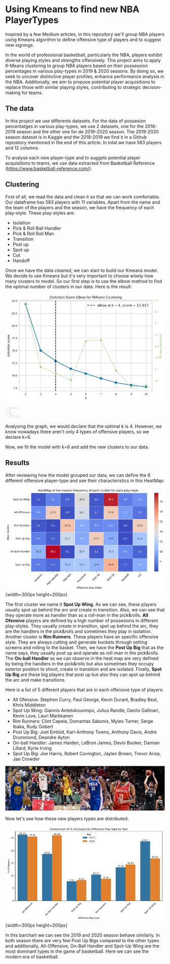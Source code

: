 # Using Kmeans to find new NBA PlayerTypes
Inspired by a few Medium articles, in this repository we'll group NBA players using Kmeans algorithm to define offensive type of players and to suggest new signings.

In the world of professional basketball, particularly the NBA, players exhibit diverse playing styles and strengths offensively. This project aims to apply K-Means clustering to group NBA players based on their possession percentages in various play-types in 2019 & 2020 seasons. By doing so, we seek to uncover distinctive player profiles, enhance performance analysis in the NBA.
Additionally, we aim to propose potential player acquisitions to replace those with similar playing styles, contributing to strategic decision-making for teams.

## The data

In this project we use differents datasets. For the data of possesion percentatges in various play-types, we use 2 datasets, one for the 2018-2019 season and the other one for de 2019-2020 season. The 2019-2020 season dataset is in Kaggle and the 2018-2019 we find it in a Github repostiory mentioned in the end of this article. In total we have 583 players and 12 columns.

To analyse each new player-type and to suggets potential player acquisitions to teams, we use data extracted from Basketball Reference (https://www.basketball-reference.com/).

## Clustering
First of all, we read the data and clean it so that we can work comfortable. Our dataframe has 583 players with 11 variables. Apart from the name and the team of the players and the season, we have the frequency of each play-style. These play-styles are: 
- Isolation
- Pick & Roll Ball Handler
- Pick & Roll Roll Man
- Transition
- Post up
- Spot up
- Cut
- Handoff
  
Once we have the data cleaned, we can start to build our Kmeans model. 
We decide to use Kmeans but it's very important to choose wisely how many clusters to model. So our first step is to use the elbow method to find the optimal number of clusters in our data. Here is the result:

![Alt text](img/elbow_method.png)

<img src="img/elbow_method.png" width="50">


Analysing the graph, we would declare that the optimal k is 4. However, we know nowadays there aren't only 4 types of offensive players, so we declare k=6.

Now, we fit the model with k=6 and add the new clusters to our data.

## Results

After reviewing how the model grouped our data, we can define the 6 different offensive player-type and see their characteristics in this HeatMap:

![Alt text](<img/HeatMap Clusters.png>) {width=300px height=200px}

The first cluster we name it **Spot Up Wing**. As we can see, these players usually spot up behind the arc and create in transition. Also, we can see that they operate more as handler than as a roll-man in the pick&rolls. **All Ofensive** players are defined by a high number of possesions in different play-styles. They usually create in transition, spot up behind the arc, they are the handlers in the pick&rolls and sometimes they play in isolation. Another cluster is **Rim Runners**. These players have an specific offensive style. They are always cutting and generate buckets through setting screens and rolling to the basket. Then, we have the **Post Up Big** that as the name says, they usually post up and operate as roll-man in the pick&rolls. The **On-ball Handler** as we can observe in the heat map are very defined by being the handlers in the pick&rolls but also sometimes they occupy exterior position to shoot, create in transition and are isolated. Finally, **Spot Up Big** are these big players that post up but also they can spot up behind the arc and make transitions.

Here is a list of 5 different players that are in each offensive type of players:

- All Ofensive: Stephen Curry, Paul George, Kevin Durant, Bradley Beal, Khris Middleton
- Spot Up Wing: Giannis Antetokounmpo, Julius Randle, Danilo Gallinari, Kevin Love, Lauri Markkanen	
- Rim Runners: Clint Capela, Domantas Sabonis, Myles Turner, Serge Ibaka, Rudy Gobert
- Post Up Big: Joel Embiid, Karl-Anthony Towns, Anthony Davis, Andre Drummond, Deandre Ayton
- On-ball Handler: James Harden, LeBron James, Devin Booker, Damian Lillard, Kyrie Irving
- Spot Up Big: Joe Harris, Robert Covington, Jaylen Brown, Trevor Ariza, Jae Crowder

![Alt text](img/players.PNG)

Now let's see how these new players types are distributed:

![Alt text](<img/Barchart comparison.png>){width=300px height=200px}

In this barchart we can see the 2019 and 2020 season behave similarly. In both season there are very few Post Up Bigs compared to the other types and additionally, All-Offensive, On-Ball Handler and Spot-Up Wing are the most dominant types in the game of basketball. Here we can see the modern era of basketball.